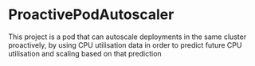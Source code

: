 # ProactivePodAutoscaler
This project is a pod that can autoscale deployments in the same cluster proactively, by using CPU utilisation data in order to predict future CPU utilisation and scaling based on that prediction
